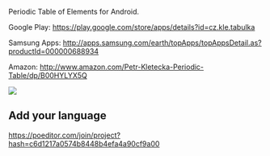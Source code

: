 Periodic Table of Elements for Android. 

Google Play: https://play.google.com/store/apps/details?id=cz.kle.tabulka

Samsung Apps: http://apps.samsung.com/earth/topApps/topAppsDetail.as?productId=000000688934

Amazon: http://www.amazon.com/Petr-Kletecka-Periodic-Table/dp/B00HYLYX5Q

<a href="http://kle.cz/tabulka/android">
	<img src="http://kle.cz/tabulka/android.png">
</a>

## Add your language

https://poeditor.com/join/project?hash=c6d1217a0574b8448b4efa4a90cf9a00
